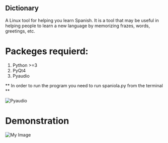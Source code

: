 ## Dictionary

 A Linux tool for helping you learn Spanish. It is a tool that may be useful in helping people 
to learn a new language by memorizing frazes, words, greetings, etc.

# Packeges requierd:

  1. Python >=3
  2. PyQt4
  3. Pyaudio 

** In order to run the program you need to run spaniola.py from the terminal **


![Pyaudio](https://people.csail.mit.edu/hubert/pyaudio/)

# Demonstration

![My Image](https://github.com/cristiangabor/dictionary/blob/master/demonstration/demo.gif)
